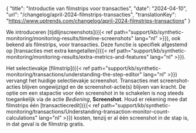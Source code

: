 {
  "title": "Introductie van filmstrips voor transacties",
  "date": "2024-04-10",
  "url": "/changelog/april-2024-filmstrips-transacties",
  "translationKey": "https://www.uptrends.com/changelog/april-2024-filmstrips-transactions"
}

We introduceren [tijdlijnscreenshots]({{< ref path="support/kb/synthetic-monitoring/monitoring-results/timeline-screenshots" lang="nl" >}}), ook bekend als filmstrips, voor transacties. Deze functie is specifiek afgestemd op [transacties met extra kengetallen]({{< ref path="support/kb/synthetic-monitoring/monitoring-results/extra-metrics-and-features" lang="nl" >}}).   

Het selectievakje [filmstrip]({{< ref path="support/kb/synthetic-monitoring/transactions/understanding-the-step-editor" lang="nl" >}}) vervangt het huidige selectievakje screenshot. Transacties met screenshot-acties blijven ongewijzigd en de screenshot-actie(s) blijven van kracht. De optie om een stapactie voor één screenshot in te schakelen is nog steeds toegankelijk via de actie *Bediening*, **Screenshot**. Houd er rekening mee dat filmstrips één [transactiecredit]({{< ref path="support/kb/synthetic-monitoring/transactions/Understanding-transaction-monitor-count-calculations" lang="nl" >}}) kosten, tenzij er al één screenshot in de stap is, in dat geval is de filmstrip gratis. 